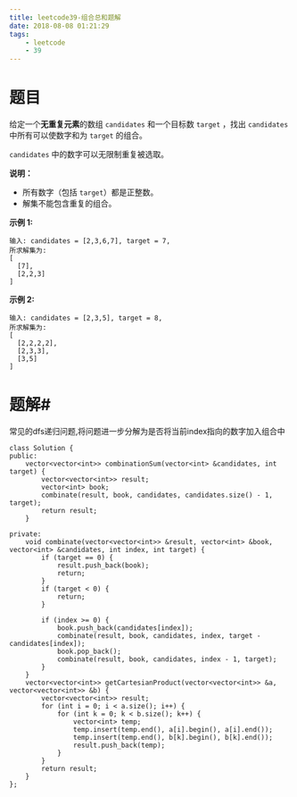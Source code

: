 ```yaml
---
title: leetcode39-组合总和题解
date: 2018-08-08 01:21:29
tags: 	
	- leetcode
	- 39
---
```


# 题目

给定一个**无重复元素**的数组 `candidates` 和一个目标数 `target` ，找出 `candidates` 中所有可以使数字和为 `target` 的组合。

`candidates` 中的数字可以无限制重复被选取。

<!--*more*-->

**说明：**

- 所有数字（包括 `target`）都是正整数。
- 解集不能包含重复的组合。 

**示例 1:**

```
输入: candidates = [2,3,6,7], target = 7,
所求解集为:
[
  [7],
  [2,2,3]
]
```

**示例 2:**

```
输入: candidates = [2,3,5], target = 8,
所求解集为:
[
  [2,2,2,2],
  [2,3,3],
  [3,5]
]
```

# 题解#

常见的dfs递归问题,将问题进一步分解为是否将当前index指向的数字加入组合中

```
class Solution {
public:
    vector<vector<int>> combinationSum(vector<int> &candidates, int target) {
        vector<vector<int>> result;
        vector<int> book;
        combinate(result, book, candidates, candidates.size() - 1, target);
        return result;
    }

private:
    void combinate(vector<vector<int>> &result, vector<int> &book, vector<int> &candidates, int index, int target) {
        if (target == 0) {
            result.push_back(book);
            return;
        }
        if (target < 0) {
            return;
        }

        if (index >= 0) {
            book.push_back(candidates[index]);
            combinate(result, book, candidates, index, target - candidates[index]);
            book.pop_back();
            combinate(result, book, candidates, index - 1, target);
        }
    }
    vector<vector<int>> getCartesianProduct(vector<vector<int>> &a, vector<vector<int>> &b) {
        vector<vector<int>> result;
        for (int i = 0; i < a.size(); i++) {
            for (int k = 0; k < b.size(); k++) {
                vector<int> temp;
                temp.insert(temp.end(), a[i].begin(), a[i].end());
                temp.insert(temp.end(), b[k].begin(), b[k].end());
                result.push_back(temp);
            }
        }
        return result;
    }
};
```

